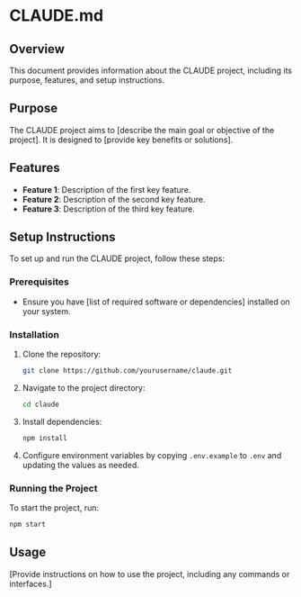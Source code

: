 # CLAUDE.md

## Overview
This document provides information about the CLAUDE project, including its purpose, features, and setup instructions.

## Purpose
The CLAUDE project aims to [describe the main goal or objective of the project]. It is designed to [provide key benefits or solutions].

## Features
- **Feature 1**: Description of the first key feature.
- **Feature 2**: Description of the second key feature.
- **Feature 3**: Description of the third key feature.

## Setup Instructions
To set up and run the CLAUDE project, follow these steps:

### Prerequisites
- Ensure you have [list of required software or dependencies] installed on your system.

### Installation
1. Clone the repository:
   ```bash
   git clone https://github.com/yourusername/claude.git
   ```
2. Navigate to the project directory:
   ```bash
   cd claude
   ```
3. Install dependencies:
   ```bash
   npm install
   ```
4. Configure environment variables by copying `.env.example` to `.env` and updating the values as needed.

### Running the Project
To start the project, run:
```bash
npm start
```

## Usage
[Provide instructions on how to use the project, including any commands or interfaces.]